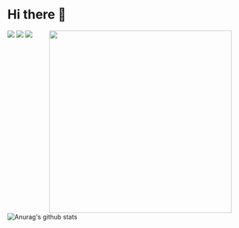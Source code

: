 # Hi there 👋


<img align='right' src='https://cdn.jsdelivr.net/gh/RimoChan/rimochan-cookbook/外/00.webp' width='410px'>

![](https://unv-shield.librian.net/api/unv_shield?repo=ljahum/ljahum)
![](https://unv-shield.librian.net/api/unv_shield?url=https://gitee.com/ljahum/images/raw/master/img/20211209154738.png&txt=%E6%9C%AF%E6%9C%AF%E4%BA%BA:%E6%98%AF!)
![](https://unv-shield.librian.net/api/unv_shield?url=https://gitee.com/ljahum/images/raw/master/img/20211209155213.png&txt=%E4%BB%A3%E7%A0%81%E8%B4%A8%E9%87%8F:%E7%83%82)

![Anurag's github stats](https://github-readme-stats.vercel.app/api?username=ljahum&show_icons=true&include_all_commits=true&theme=tokyonight)  


<!--
**ljahum/ljahum** is a ✨ _special_ ✨ repository because its `README.md` (this file) appears on your GitHub profile.

Here are some ideas to get you started:

- 🔭 I’m currently working on ...
- 🌱 I’m currently learning ...
- 👯 I’m looking to collaborate on ...
- 🤔 I’m looking for help with ...
- 💬 Ask me about ...
- 📫 How to reach me: ...
- 😄 Pronouns: ...
- ⚡ Fun fact: ...
-->
